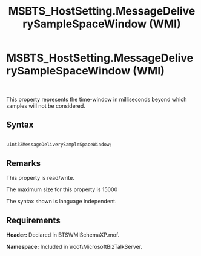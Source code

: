 ﻿---
title: MSBTS_HostSetting.MessageDeliverySampleSpaceWindow (WMI)
TOCTitle: MSBTS_HostSetting.MessageDeliverySampleSpaceWindow (WMI)
ms:assetid: 42ff0faa-3152-4aa8-b74f-3d8249057d69
ms:mtpsurl: https://msdn.microsoft.com/library/Aa559813(v=BTS.80)
ms:contentKeyID: 51527636
ms.date: 08/30/2017
mtps_version: v=BTS.80
---

# MSBTS\_HostSetting.MessageDeliverySampleSpaceWindow (WMI)

 

This property represents the time-window in milliseconds beyond which samples will not be considered.

## Syntax

```C#
  
uint32MessageDeliverySampleSpaceWindow;  
```

## Remarks

This property is read/write.

The maximum size for this property is 15000

The syntax shown is language independent.

## Requirements

**Header:** Declared in BTSWMISchemaXP.mof.

**Namespace:** Included in \\root\\MicrosoftBizTalkServer.

